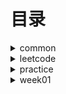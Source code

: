 # 目录 #

<details>
<summary>common</summary>
  
 * [DoubleEndNode](./src/main/java/org/lql/common/DoubleEndNode.java)
 * [ListNode](./src/main/java/org/lql/common/ListNode.java)
  
</details>


<details>
<summary>leetcode</summary>
  
  * [MergeOrderedArray-88. 合并两个有序数组](./src/main/java/org/lql/leetcode/MergeOrderedArray.java)【day001】
  * [ReverseList-206 反转链表](./src/main/java/org/lql/leetcode/ReverseList.java)【day002】
  * [HasCycle-141. 环形链表](./src/main/java/org/lql/leetcode/HasCycle.java)【day003】
  * [DetectCycle-142. 环形链表](./src/main/java/org/lql/leetcode/DetectCycle.java)【day004】
  * [Valid-20. 有效的括号](./src/main/java/org/lql/leetcode/Valid.java)【day005】
  * [ReverseGroup-25. K 个一组翻转链表](./src/main/java/org/lql/leetcode/ReverseGroup.java)【day006】
  * [MinStack-155. 最小栈](./src/main/java/org/lql/leetcode/MinStack.java)【day007】
  * [TwoSum-1. 两数之和](./src/main/java/org/lql/leetcode/TwoSum.java)【day008】
  * [GroupAnagrams-49. 字母异位词分组](./src/main/java/org/lql/leetcode/GroupAnagrams.java)【day009】
  * [LRUCache-146. LRU 缓存](./src/main/java/org/lql/leetcode/LRUCache.java)【day010】
  
  * [LeetCode](./src/main/java/org/lql/leetcode/LeetCode.md)
  
</details>

<details>
<summary>practice</summary>

  * [==========week-001==========]
  * [Calculate-224. 基本计算器](./src/main/java/org/lql/practice/week01/Calculate.java)【待完成】
  * [EvalRPN-150. 逆波兰表达式求值](./src/main/java/org/lql/practice/week01/EvalRPN.java)【待完成】
  * [LargestRectangleArea-84. 柱状图中最大的矩形](./src/main/java/org/lql/practice/week01/LargestRectangleArea.java)【已完成】
  * [MaxSlidingWindow-239. 滑动窗口最大值](./src/main/java/org/lql/practice/week01/MaxSlidingWindow.java)【待完成】
  * [MoveZeroes-283. 移动零](./src/main/java/org/lql/practice/week01/MoveZeroes.java)【已完成】
  * [NeighborSearch-邻值查找](./src/main/java/org/lql/practice/week01/NeighborSearch.java)【待完成】
  * [RemoveDuplicates-26. 删除有序数组中的重复项 ](./src/main/java/org/lql/practice/week01/RemoveDuplicates.java)【已完成】
  * [Trap-42. 接雨水](./src/main/java/org/lql/practice/week01/Trap.java)【待完成】
      
  * [==========week-002==========]
  * [LRUCache-146. LRU 缓存](./src/main/java/org/lql/practice/week02/LRUCache.java)【已完成】
    

  * [==========week-003==========]
    

  * [==========week-004==========]
    

  * [==========week-005==========]
    

  * [==========week-006==========]
    

  * [==========week-007==========]
    

  * [==========week-008==========]
    

  * [==========week-009==========]
    

  * [==========week-010==========]


</details>
<details>
<summary>week01</summary>
  
  * [MaximalRectangle-85. 最大矩形](./src/main/java/org/lql/week01/MaximalRectangle.java)【已完成】
  * [MergeOrderedList-21 合并两个有序链表](./src/main/java/org/lql/week01/MergeOrderedList.java)【已完成】
  * [MyCircularDeque-641. 设计循环双端队列](./src/main/java/org/lql/week01/MyCircularDeque.java)【已完成】
  * [PlusOne-1. 加一](./src/main/java/org/lql/week01/PlusOne.java)【已完成】
  
</details>
